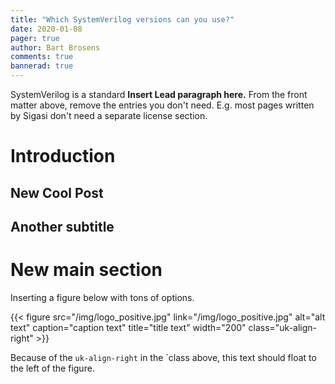 ```yaml
---
title: "Which SystemVerilog versions can you use?"
date: 2020-01-08
pager: true
author: Bart Brosens
comments: true
bannerad: true
---
```

SystemVerilog is a standard 
**Insert Lead paragraph here.**
From the front matter above, remove the entries you don't need.
E.g. most pages written by Sigasi don't need a separate license section.

# Introduction
## New Cool Post
## Another subtitle

# New main section
Inserting a figure below with tons of options.

{{< figure src="/img/logo_positive.jpg" link="/img/logo_positive.jpg" alt="alt text" caption="caption text" title="title text" width="200" class="uk-align-right" >}}

Because of the `uk-align-right` in the `class above, this text should float to the left of the figure.

[Verilog]: https://en.wikipedia.org/wiki/Verilog
[SystemVerilog]: https://en.wikipedia.org/wiki/SystemVerilog
